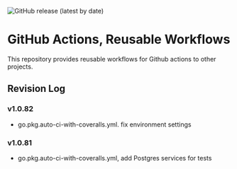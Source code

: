 ![GitHub release (latest by date)](https://img.shields.io/github/v/release/tommzn/github-ci)

# GitHub Actions, Reusable Workflows
This repository provides reusable workflows for Github actions to other projects.

## Revision Log

### v1.0.82
- go.pkg.auto-ci-with-coveralls.yml. fix environment settings

### v1.0.81
- go.pkg.auto-ci-with-coveralls.yml, add Postgres services for tests